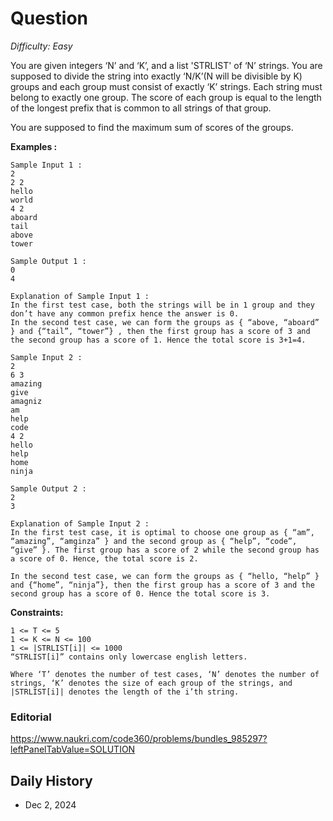 # Question 

_Difficulty: Easy_

You are given integers ‘N’ and ‘K’, and a list 'STRLIST' of ‘N’ strings. You are supposed to divide the string into exactly ‘N/K’(N will be divisible by K) groups and each group must consist of exactly ‘K’ strings. Each string must belong to exactly one group. The score of each group is equal to the length of the longest prefix that is common to all strings of that group.

You are supposed to find the maximum sum of scores of the groups.

**Examples :**
```
Sample Input 1 :
2
2 2
hello
world
4 2
aboard
tail
above
tower

Sample Output 1 :
0
4

Explanation of Sample Input 1 :
In the first test case, both the strings will be in 1 group and they don’t have any common prefix hence the answer is 0.
In the second test case, we can form the groups as { “above, “aboard” } and {“tail”, “tower”} , then the first group has a score of 3 and the second group has a score of 1. Hence the total score is 3+1=4.

Sample Input 2 :
2
6 3
amazing
give
amagniz
am
help
code
4 2
hello
help
home
ninja

Sample Output 2 :
2
3

Explanation of Sample Input 2 :
In the first test case, it is optimal to choose one group as { “am”, “amazing”, “amginza” } and the second group as { “help”, “code”, “give” }. The first group has a score of 2 while the second group has a score of 0. Hence, the total score is 2.

In the second test case, we can form the groups as { “hello, “help” } and {“home”, “ninja”}, then the first group has a score of 3 and the second group has a score of 0. Hence the total score is 3.
```

**Constraints:**
```
1 <= T <= 5
1 <= K <= N <= 100
1 <= |STRLIST[i]| <= 1000
“STRLIST[i]” contains only lowercase english letters.

Where ‘T’ denotes the number of test cases, ‘N’ denotes the number of strings, ‘K’ denotes the size of each group of the strings, and |STRLIST[i]| denotes the length of the i’th string.
```

### Editorial
https://www.naukri.com/code360/problems/bundles_985297?leftPanelTabValue=SOLUTION

## Daily History
- Dec 2, 2024